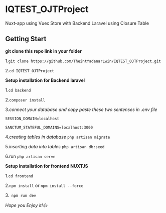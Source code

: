 
# IQTEST_OJTProject
Nuxt-app using Vuex Store with Backend Laravel using Closure Table

## Getting Start

**git clone this repo link in your folder**

1.`git clone https://github.com/TheintYadanarLwin/IQTEST_OJTProject.git`

2.`cd IQTEST_OJTProject`

**Setup installation for Backend laravel**

1.`cd backend`

2.`composer install`

3.*connect your database and copy paste these two sentenses in .env file*

`SESSION_DOMAIN=localhost`

`SANCTUM_STATEFUL_DOMAINS=localhost:3000`

4.*creating tables in database* 
`php artisan migrate`

5.*inserting data into tables*
`php artisan db:seed`

6.run 
`php artisan serve`

**Setup installation for frontend NUXTJS**

1.`cd frontend`

2.`npm install` or `npm install --force`

3.` npm run dev`

*Hope you Enjoy it!👍*

